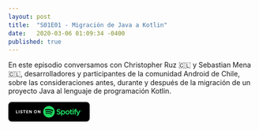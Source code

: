 ```yaml
---
layout: post
title:  "S01E01 - Migración de Java a Kotlin"
date:   2020-03-06 01:09:34 -0400
published: true
---
```


En este episodio conversamos con Christopher Ruz 🇨🇱 y Sebastian Mena 🇨🇱, desarrolladores y participantes de la comunidad Android de Chile, sobre las consideraciones antes, durante y después de la migración de un proyecto Java al lenguaje de programación Kotlin.

[<img src="../spotify-podcast-badge.png">](https://open.spotify.com/show/1iyrRtXu0hrOQJyA7vdGiX)
